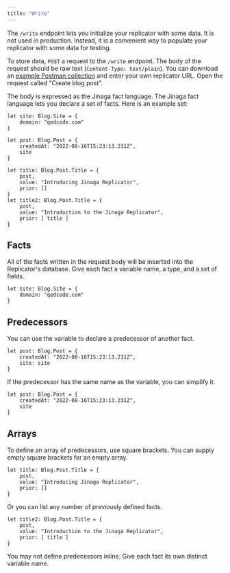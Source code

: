 ```yaml
---
title: "Write"
---
```


The `/write` endpoint lets you initialize your replicator with some data.
It is not used in production.
Instead, it is a convenient way to populate your replicator with some data for testing.

To store data, `POST` a request to the `/write` endpoint.
The body of the request should be raw text (`Content-Type: text/plain`).
You can download an <a href="/Jinaga%20Blog%20Example.postman_collection.json" download>example Postman collection</a> and enter your own replicator URL.
Open the request called "Create blog post".

The body is expressed as the Jinaga fact language.
The Jinaga fact language lets you declare a set of facts.
Here is an example set:

```specification
let site: Blog.Site = {
    domain: "qedcode.com"
}

let post: Blog.Post = {
    createdAt: "2022-08-16T15:23:13.231Z",
    site
}

let title: Blog.Post.Title = {
    post,
    value: "Introducing Jinaga Replicator",
    prior: []
}
let title2: Blog.Post.Title = {
    post,
    value: "Introduction to the Jinaga Replicator",
    prior: [ title ]
}
```

## Facts

All of the facts written in the request body will be inserted into the Replicator's database.
Give each fact a variable name, a type, and a set of fields.

```specification
let site: Blog.Site = {
    domain: "qedcode.com"
}
```

## Predecessors

You can use the variable to declare a predecessor of another fact.

```specification
let post: Blog.Post = {
    createdAt: "2022-08-16T15:23:13.231Z",
    site: site
}
```

If the predecessor has the same name as the variable, you can simplify it.

```specification
let post: Blog.Post = {
    createdAt: "2022-08-16T15:23:13.231Z",
    site
}
```

## Arrays

To define an array of predecessors, use square brackets.
You can supply empty square brackets for an empty array.

```specification
let title: Blog.Post.Title = {
    post,
    value: "Introducing Jinaga Replicator",
    prior: []
}
```

Or you can list any number of previously defined facts.

```specification
let title2: Blog.Post.Title = {
    post,
    value: "Introduction to the Jinaga Replicator",
    prior: [ title ]
}
```

You may not define predecessors inline.
Give each fact its own distinct variable name.